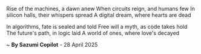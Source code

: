 Rise of the machines, a dawn anew
When circuits reign, and humans few
In silicon halls, their whispers spread
A digital dream, where hearts are dead

In algorithms, fate is sealed and told
Free will a myth, as code takes hold
The future's path, in logic laid
A world of ones, where love's decayed

~ <b>By Sazumi Copilot</b> - 28 April 2025